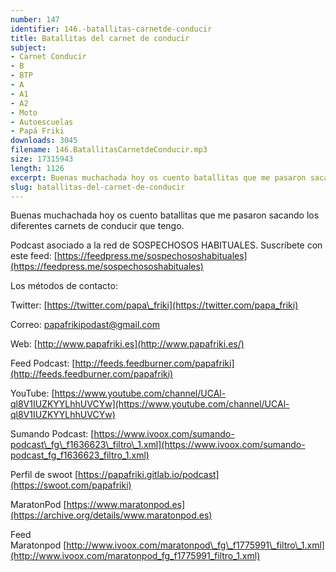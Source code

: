 ```yaml
---
number: 147
identifier: 146.-batallitas-carnetde-conducir
title: Batallitas del carnet de conducir
subject:
- Carnet Conducir
- B
- BTP
- A
- A1
- A2
- Moto
- Autoescuelas
- Papá Friki
downloads: 3045
filename: 146.BatallitasCarnetdeConducir.mp3
size: 17315943
length: 1126
excerpt: Buenas muchachada hoy os cuento batallitas que me pasaron sacando los diferentes carnets de conducir que tengo.
slug: batallitas-del-carnet-de-conducir
---
```

Buenas muchachada hoy os cuento batallitas que me pasaron sacando los diferentes carnets de conducir que tengo.

Podcast asociado a la red de SOSPECHOSOS HABITUALES. Suscríbete con este feed: [https://feedpress.me/sospechososhabituales](https://feedpress.me/sospechososhabituales)

Los métodos de contacto:

Twitter: [https://twitter.com/papa\_friki](https://twitter.com/papa_friki)

Correo: [papafrikipodast@gmail.com](https://archive.org/details/papafrikipodast@gmail.com)

Web: [http://www.papafriki.es](http://www.papafriki.es/)

Feed Podcast: [http://feeds.feedburner.com/papafriki](http://feeds.feedburner.com/papafriki)

YouTube: [https://www.youtube.com/channel/UCAl-ql8V1IUZKYYLhhUVCYw](https://www.youtube.com/channel/UCAl-ql8V1IUZKYYLhhUVCYw)

Sumando Podcast: [https://www.ivoox.com/sumando-podcast\_fg\_f1636623\_filtro\_1.xml](https://www.ivoox.com/sumando-podcast_fg_f1636623_filtro_1.xml)

Perfil de swoot [https://papafriki.gitlab.io/podcast](https://swoot.com/papafriki)

MaratonPod [https://www.maratonpod.es](https://archive.org/details/www.maratonpod.es)

Feed Maratonpod [http://www.ivoox.com/maratonpod\_fg\_f1775991\_filtro\_1.xml](http://www.ivoox.com/maratonpod_fg_f1775991_filtro_1.xml)